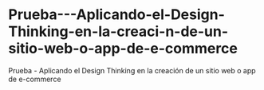# Prueba---Aplicando-el-Design-Thinking-en-la-creaci-n-de-un-sitio-web-o-app-de-e-commerce
Prueba - Aplicando el Design Thinking en la creación de un sitio web o app de e-commerce
